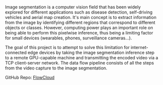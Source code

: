 Image segmentation is a computer vision field that has been widely explored for different applications such as disease detection, self-driving vehicles and aerial map creation. It's main concept is to extract information from the image by identifying different regions  that correspond to different objects or classes. However, computing power plays an important role on being able to perform this pixelwise inference, thus being a limiting factor for small devices (wearables, phones, surveillance cameras...). 

The goal of this project is to attempt to solve this limitation for internet-connected edge devices by taking the image segmentation inference step to a remote GPU-capable machine and transmitting the encoded video via a TCP client-server network. The data flow pipeline consists of all the steps from the video capture to the image segmentation.  


GitHub Repo: [FlowCloud](https://github.com/Dcasadoherraez/cloud-image-segmentation)
